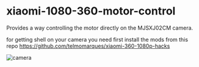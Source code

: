 # xiaomi-1080-360-motor-control
Provides a way controlling the motor directly on the MJSXJ02CM camera.

for getting shell on your camera you need first install the mods from this repo https://github.com/telmomarques/xiaomi-360-1080p-hacks


![camera](https://chinacoupon.info/wp-content/uploads/thumbs_dir/XIAOMI-Mijia-C90655-1080P-PT-360%C2%B0-IP-Camera-oc7l7x1zxxhttrwyf6ka4hdar6fn1p8ew5zwo3wya0.jpg)
